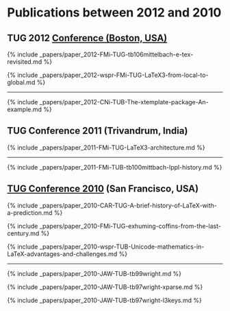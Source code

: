 
# Publications between 2012 and 2010 





## TUG 2012 <a href="http://tug.org/tug2012/" target="_blank">Conference (Boston, USA)</a>


{% include _papers/paper_2012-FMi-TUG-tb106mittelbach-e-tex-revisited.md %}

{% include _papers/paper_2012-wspr-FMi-TUG-LaTeX3-from-local-to-global.md %}

***


{% include _papers/paper_2012-CNi-TUB-The-xtemplate-package-An-example.md %}




## TUG Conference 2011 (Trivandrum, India)

{% include _papers/paper_2011-FMi-TUG-LaTeX3-architecture.md %}

***


{% include _papers/paper_2011-FMi-TUB-tb100mittbach-lppl-history.md %}



## [TUG Conference 2010](http://tug.org/tug2010/) (San Francisco, USA)


{% include _papers/paper_2010-CAR-TUG-A-brief-history-of-LaTeX-with-a-prediction.md %}

{% include _papers/paper_2010-FMi-TUG-exhuming-coffins-from-the-last-century.md %}

{% include _papers/paper_2010-wspr-TUB-Unicode-mathematics-in-LaTeX-advantages-and-challenges.md %}

***


{% include _papers/paper_2010-JAW-TUB-tb99wright.md %}

{% include _papers/paper_2010-JAW-TUB-tb97wright-xparse.md %}

{% include _papers/paper_2010-JAW-TUB-tb97wright-l3keys.md %}

